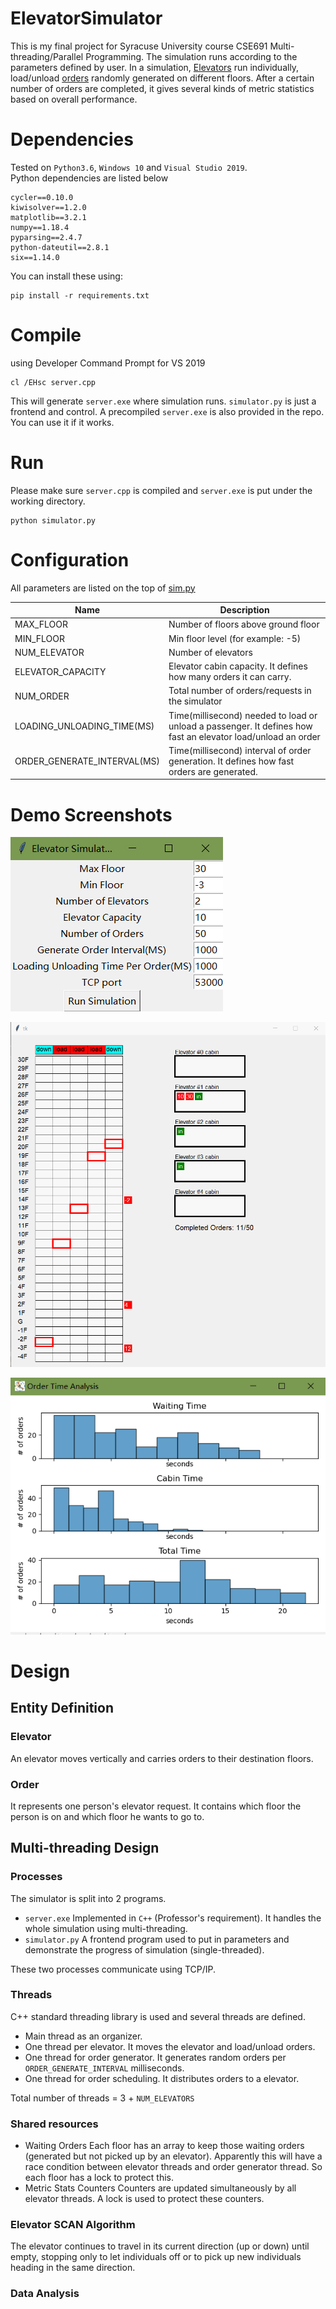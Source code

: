 # ElevatorSimulator 
This is my final project for Syracuse University course CSE691 Multi-threading/Parallel Programming.
The simulation runs according to the parameters 
defined by user. In a simulation, [Elevators](#elevator) 
run individually, load/unload [orders](#order) 
randomly generated on different floors. 
After a certain number of orders are completed, 
it gives several kinds of metric statistics 
based on overall performance.

# Dependencies
Tested on `Python3.6`, `Windows 10` and `Visual Studio 2019`.  
Python dependencies are listed below
```
cycler==0.10.0
kiwisolver==1.2.0
matplotlib==3.2.1
numpy==1.18.4
pyparsing==2.4.7
python-dateutil==2.8.1
six==1.14.0
```

You can install these using:
```shell
pip install -r requirements.txt
```

# Compile
using Developer Command Prompt for VS 2019
```shell
cl /EHsc server.cpp
```
This will generate `server.exe` where simulation runs. `simulator.py` is just a frontend and control. 
A precompiled `server.exe` is also provided in the repo. You can use it if it works. 

# Run 
Please make sure `server.cpp` is compiled and `server.exe` is put under the working directory. 
```shell
python simulator.py
```


# Configuration
All parameters are listed on the top of [sim.py]((./sim.py))  

| Name        | Description           |
| ------------- |-------------|
|  MAX_FLOOR     | Number of floors above ground floor |
| MIN_FLOOR    | Min floor level (for example: -5) |
|NUM_ELEVATOR| Number of elevators  |
|ELEVATOR_CAPACITY| Elevator cabin capacity. It defines how many orders it can carry. |
|NUM_ORDER| Total number of orders/requests in the simulator |
|LOADING_UNLOADING_TIME(MS)| Time(millisecond) needed to load or unload a passenger. It defines how fast an elevator load/unload an order |
|ORDER_GENERATE_INTERVAL(MS)| Time(millisecond) interval of order generation. It defines how fast orders are generated. |

# Demo Screenshots
![alt text](./demo_control.png "?")  
  
![alt text](./demo2.gif "?")

![alt text](./demo_data.png "?")    


# Design
## Entity Definition
### Elevator
An elevator moves vertically and carries orders to their destination floors. 
### Order 
It represents one person's elevator request. It contains which floor the person is on and which floor he wants to go to.

## Multi-threading Design
### Processes
The simulator is split into 2 programs.
* `server.exe` Implemented in `C++` (Professor's requirement). It handles the whole simulation using multi-threading.
* `simulator.py` A frontend program used to put in parameters and demonstrate the progress of simulation (single-threaded).  

These two processes communicate using TCP/IP.

### Threads
C++ standard threading library is used and several threads are defined.
* Main thread as an organizer.
* One thread per elevator. It moves the elevator and load/unload orders.
* One thread for order generator. It generates random orders per `ORDER_GENERATE_INTERVAL` milliseconds.
* One thread for order scheduling. It distributes orders to a elevator.  

Total number of threads = 3 + `NUM_ELEVATORS`

### Shared resources
* Waiting Orders
Each floor has an array to keep those waiting orders (generated but not picked up by an elevator). Apparently this will have a race condition between elevator threads and order generator thread. So each floor has a lock to protect this. 
* Metric Stats Counters
Counters are updated simultaneously by all elevator threads. A lock is used to protect these counters.

### Elevator SCAN Algorithm
The elevator continues to travel in its current direction (up or down) until empty, stopping only to let individuals off or to pick up new individuals heading in the same direction.

### Data Analysis

